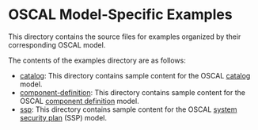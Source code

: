 # OSCAL Model-Specific Examples

This directory contains the source files for examples organized by their corresponding OSCAL model.

The contents of the examples directory are as follows:

- [catalog](catalog): This directory contains sample content for the OSCAL [catalog][catalog-model] model.
- [component-definition](component-definition): This directory contains sample content for the OSCAL [component definition][component-definition-model] model.
- [ssp](ssp): This directory contains sample content for the OSCAL [system security plan][ssp-model] (SSP) model.

[catalog-model]: https://pages.nist.gov/OSCAL/documentation/schema/catalog-layer/catalog/
[component-definition-model]: https://pages.nist.gov/OSCAL/documentation/schema/implementation-layer/component/
[ssp-model]: https://pages.nist.gov/OSCAL/documentation/schema/implementation-layer/ssp/
